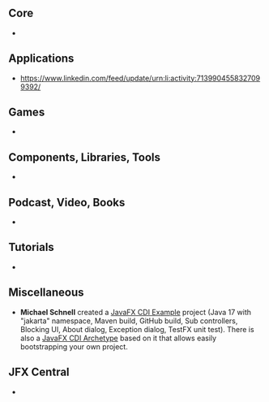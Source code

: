 ## Core

*

## Applications

* https://www.linkedin.com/feed/update/urn:li:activity:7139904558327099392/

## Games

*

## Components, Libraries, Tools

*

## Podcast, Video, Books

*

## Tutorials

*

## Miscellaneous

* **Michael Schnell** created a [JavaFX CDI Example](https://github.com/fuinorg/javafx-cdi-example) project (Java 17 with "jakarta" namespace, Maven build, GitHub build, Sub controllers, Blocking UI, About dialog, Exception dialog, TestFX unit test). There is also a [JavaFX CDI Archetype](https://github.com/fuinorg/javafx-cdi-archetype) based on it that allows easily bootstrapping your own project.

## JFX Central

*


